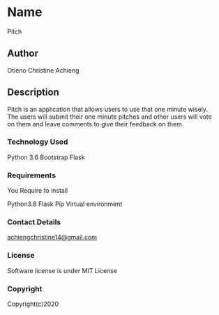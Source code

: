 # Name 
Pitch

## Author
Otieno Christine Achieng

## Description
Pitch is an application that allows users to use that one minute wisely.<br>The users will submit their one minute pitches and other users will vote<br> on them and leave comments to give their feedback on them.

### Technology Used
Python 3.6
Bootstrap
Flask

### Requirements
You Require to install

Python3.8
Flask
Pip
Virtual environment

### Contact Details
achiengchristine14@gmail.com

### License
Software license is under MIT License

### Copyright
Copyright(c)2020